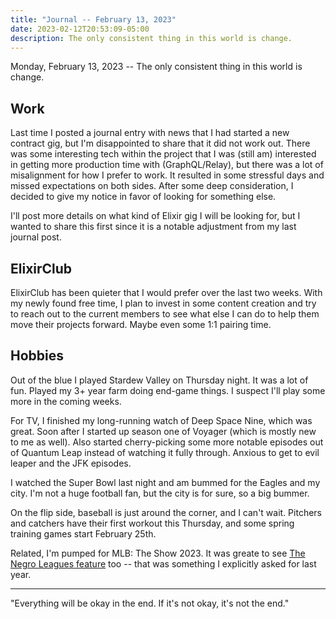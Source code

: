 ```yaml
---
title: "Journal -- February 13, 2023"
date: 2023-02-12T20:53:09-05:00
description: The only consistent thing in this world is change.
---
```


Monday, February 13, 2023 -- The only consistent thing in this world is change.

## Work

Last time I posted a journal entry with news that I had started a new contract gig, but I'm disappointed to share that it did not work out. There was some interesting tech within the project that I was (still am) interested in getting more production time with (GraphQL/Relay), but there was a lot of misalignment for how I prefer to work. It resulted in some stressful days and missed expectations on both sides. After some deep consideration, I decided to give my notice in favor of looking for something else.

I'll post more details on what kind of Elixir gig I will be looking for, but I wanted to share this first since it is a notable adjustment from my last journal post.

## ElixirClub

ElixirClub has been quieter that I would prefer over the last two weeks. With my newly found free time, I plan to invest in some content creation and try to reach out to the current members to see what else I can do to help them move their projects forward. Maybe even some 1:1 pairing time.

## Hobbies

Out of the blue I played Stardew Valley on Thursday night. It was a lot of fun. Played my 3+ year farm doing end-game things. I suspect I'll play some more in the coming weeks.

For TV, I finished my long-running watch of Deep Space Nine, which was great. Soon after I started up season one of Voyager (which is mostly new to me as well). Also started cherry-picking some more notable episodes out of Quantum Leap instead of watching it fully through. Anxious to get to evil leaper and the JFK episodes.

I watched the Super Bowl last night and am bummed for the Eagles and my city. I'm not a huge football fan, but the city is for sure, so a big bummer.

On the flip side, baseball is just around the corner, and I can't wait. Pitchers and catchers have their first workout this Thursday, and some spring training games start February 25th.

Related, I'm pumped for MLB: The Show 2023. It was greate to see [The Negro Leagues feature](https://theshow.com/news/mlb-the-show-23-introduces-a-new-game-experience-storylines-the-negro-leagues-season-1/) too -- that was something I explicitly asked for last year.

---

"Everything will be okay in the end. If it's not okay, it's not the end."
